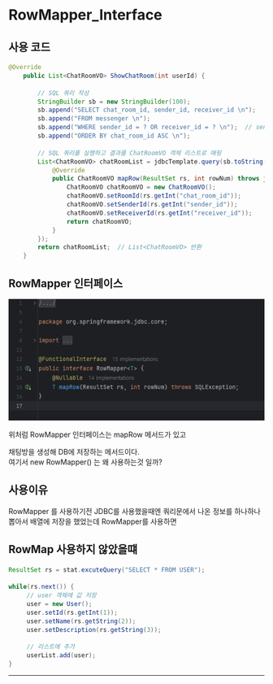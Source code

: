 # RowMapper_Interface

## 사용 코드
```java
@Override
	public List<ChatRoomVO> ShowChatRoom(int userId) {

		// SQL 쿼리 작성
		StringBuilder sb = new StringBuilder(100);
		sb.append("SELECT chat_room_id, sender_id, receiver_id \n");
		sb.append("FROM messenger \n");
		sb.append("WHERE sender_id = ? OR receiver_id = ? \n");  // sender_id나 receiver_id가 일치하는 경우
		sb.append("ORDER BY chat_room_id ASC \n");

		// SQL 쿼리를 실행하고 결과를 ChatRoomVO 객체 리스트로 매핑
		List<ChatRoomVO> chatRoomList = jdbcTemplate.query(sb.toString(), new Object[] { userId, userId }, new RowMapper<ChatRoomVO>() {
			@Override
			public ChatRoomVO mapRow(ResultSet rs, int rowNum) throws java.sql.SQLException {
				ChatRoomVO chatRoomVO = new ChatRoomVO();
				chatRoomVO.setRoomId(rs.getInt("chat_room_id"));
				chatRoomVO.setSenderId(rs.getInt("sender_id"));
				chatRoomVO.setReceiverId(rs.getInt("receiver_id"));
				return chatRoomVO;
			}
		});
		return chatRoomList;  // List<ChatRoomVO> 반환
	}
```


## RowMapper 인터페이스

![RowMapper인터페이스.png](img%2FRowMapper%EC%9D%B8%ED%84%B0%ED%8E%98%EC%9D%B4%EC%8A%A4.png)

위처럼 RowMapper 인터페이스는 mapRow 메서드가 있고 

채팅방을 생성해 DB에 저장하는 메서드이다.  
여기서 new RowMapper<ChatRoomVO>() 는 왜 사용하는것 일까?


## 사용이유
RowMapper 를 사용하기전 JDBC를 사용했을때엔 쿼리문에서 나온 정보를 하나하나 뽑아서 배열에 저장을 했었는데
RowMapper를 사용하면 


## RowMap 사용하지 않았을떄
```java
ResultSet rs = stat.excuteQuery("SELECT * FROM USER");

while(rs.next()) {
     // user 객체에 값 저장
     user = new User();
     user.setId(rs.getInt(1));
     user.setName(rs.getString(2));
     user.setDescription(rs.getString(3));
     
     // 리스트에 추가
     userList.add(user);
}
```

---